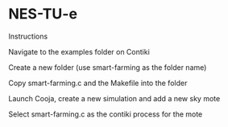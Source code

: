 # NES-TU-e
Instructions

Navigate to the examples folder on Contiki

Create a new folder (use smart-farming as the folder name)

Copy smart-farming.c and the Makefile into the folder

Launch Cooja, create a new simulation and add a new sky mote

Select smart-farming.c as the contiki process for the mote
